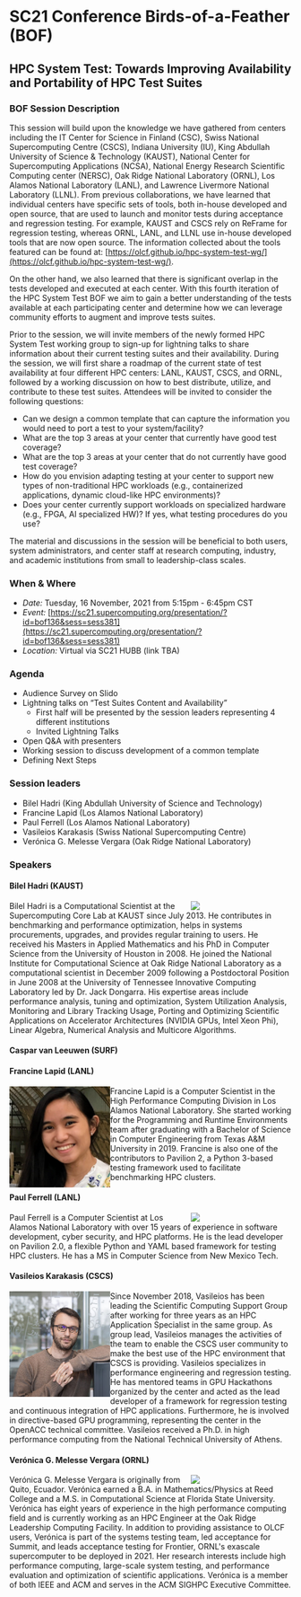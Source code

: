 # SC21 Conference Birds-of-a-Feather (BOF)

## HPC System Test: Towards Improving Availability and Portability of HPC Test Suites

### BOF Session Description

This session will build upon the knowledge we have gathered from centers including the IT Center for Science in Finland (CSC), Swiss National Supercomputing Centre (CSCS), Indiana University (IU), King Abdullah University of Science & Technology (KAUST), National Center for Supercomputing Applications (NCSA), National Energy Research Scientific Computing center (NERSC), Oak Ridge National Laboratory (ORNL), Los Alamos National Laboratory (LANL), and Lawrence Livermore National Laboratory (LLNL). From previous collaborations, we have learned that individual centers have specific sets of tools, both in-house developed and open source, that are used to launch and monitor tests during acceptance and regression testing. For example, KAUST and CSCS rely on ReFrame for regression testing, whereas ORNL, LANL, and LLNL use in-house developed tools that are now open source. The information collected about the tools featured can be found at: [https://olcf.github.io/hpc-system-test-wg/](https://olcf.github.io/hpc-system-test-wg/).

On the other hand, we also learned that there is significant overlap in the tests developed and executed at each center. With this fourth iteration of the HPC System Test BOF we aim to gain a better understanding of the tests available at each participating center and determine how we can leverage community efforts to augment and improve tests suites.  

Prior to the session, we will invite members of the newly formed HPC System Test working group to sign-up for lightning talks to share information about their current testing suites and their availability. During the session, we will first share a roadmap of the current state of test availability at four different HPC centers: LANL, KAUST, CSCS, and ORNL, followed by a working discussion on how to best distribute, utilize, and contribute to these test suites. Attendees will be invited to consider the following questions:

- Can we design a common template that can capture the information you would need to port a test to your system/facility?
- What are the top 3 areas at your center that currently have good test coverage? 
- What are the top 3 areas at your center that do not currently have good test coverage?
- How do you envision adapting testing at your center to support new types of non-traditional HPC workloads (e.g., containerized applications, dynamic cloud-like HPC environments)?
- Does your center currently support workloads on specialized hardware (e.g., FPGA, AI specialized HW)? If yes, what testing procedures do you use?

The material and discussions in the session will be beneficial to both users, system administrators, and center staff at research computing, industry, and academic institutions from small to leadership-class scales.

### When & Where

- *Date:* Tuesday, 16 November, 2021 from 5:15pm - 6:45pm CST
- *Event:* [https://sc21.supercomputing.org/presentation/?id=bof136&sess=sess381](https://sc21.supercomputing.org/presentation/?id=bof136&sess=sess381)
- *Location:* Virtual via SC21 HUBB (link TBA)

### Agenda 

- Audience Survey on Slido
- Lightning talks  on “Test Suites Content and Availability”
  - First half will be presented by the session leaders representing 4 different institutions
  - Invited Lightning Talks
- Open Q&A with presenters
- Working session to discuss development of a common template
- Defining Next Steps

### Session leaders
- Bilel Hadri (King Abdullah University of Science and Technology)
- Francine Lapid (Los Alamos National Laboratory)
- Paul Ferrell (Los Alamos National Laboratory)
- Vasileios Karakasis (Swiss National Supercomputing Centre)
- Verónica G. Melesse Vergara (Oak Ridge National Laboratory) 

### Speakers

#### Bilel Hadri (KAUST)
<img src="https://www.hpc.kaust.edu.sa/sites/default/files/files/public/GPU_Workshop/2017/bilel3.png" width="180" align="right">
Bilel Hadri is a Computational Scientist at the Supercomputing Core Lab at KAUST since July 2013. He contributes in benchmarking and performance optimization, helps in systems procurements, upgrades, and provides regular training to users. He received his Masters in Applied Mathematics and his PhD in Computer Science from the University of Houston in 2008. He joined the National Institute for Computational Science at Oak Ridge National Laboratory as a computational scientist in December 2009 following a Postdoctoral Position in June 2008 at the University of Tennessee Innovative Computing Laboratory led by Dr. Jack Dongarra. His expertise areas include performance analysis, tuning and optimization, System Utilization Analysis, Monitoring and Library Tracking Usage, Porting and Optimizing Scientific Applications on Accelerator Architectures (NVIDIA GPUs, Intel Xeon Phi), Linear Algebra, Numerical Analysis and Multicore Algorithms.

#### Caspar van Leeuwen (SURF)

#### Francine Lapid (LANL)
<img src="images/lapid-picture.jpeg" width="180" align="left">
Francine Lapid is a Computer Scientist in the High Performance Computing Division in Los Alamos National Laboratory. She started working for the Programming and Runtime Environments team after graduating with a Bachelor of Science in Computer Engineering from Texas A&M University in 2019. Francine is also one of the contributors to Pavilion 2, a Python 3-based testing framework used to facilitate benchmarking HPC clusters. 

#### Paul Ferrell (LANL)
<img src="images/paul_ferrel.png" width="180" align="right">
Paul Ferrell is a Computer Scientist at Los Alamos National Laboratory with over 15 years of experience in software development, cyber security, and HPC platforms. He is the lead developer on Pavilion 2.0, a flexible Python and YAML based framework for testing HPC clusters. He has a MS in Computer Science from New Mexico Tech.

#### Vasileios Karakasis (CSCS)
<img src="images/karakasis_picture.jpeg" width="180" align="left">
Since November 2018, Vasileios has been leading the Scientific Computing Support Group after working for three years as an HPC Application Specialist in the same group. As group lead, Vasileios manages the activities of the team to enable the CSCS user community to make the best use of the HPC environment that CSCS is providing. Vasileios specializes in performance engineering and regression testing. He has mentored teams in GPU Hackathons organized by the center and acted as the lead developer of a framework for regression testing and continuous integration of HPC applications. Furthermore, he is involved in directive-based GPU programming, representing the center in the OpenACC technical committee. Vasileios received a Ph.D. in high performance computing from the National Technical University of Athens.

#### Verónica G. Melesse Vergara (ORNL)
<img src="images/vergara_picture_56.jpeg" width="180" align="right">
Verónica G. Melesse Vergara is originally from Quito, Ecuador. Verónica earned a B.A. in Mathematics/Physics at Reed College and a M.S. in Computational Science at Florida State University. Verónica has eight years of experience in the high performance computing field and is currently working as an HPC Engineer at the Oak Ridge Leadership Computing Facility. In addition to providing assistance to OLCF users, Verónica is part of the systems testing team, led acceptance for Summit, and leads acceptance testing for Frontier, ORNL's exascale supercomputer to be deployed in 2021. Her research interests include high performance computing, large-scale system testing, and performance evaluation and optimization of scientific applications. Verónica is a member of both IEEE and ACM and serves in the ACM SIGHPC Executive Committee.

